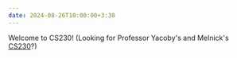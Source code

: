 ```yaml
---
date: 2024-08-26T10:00:00+3:30
---
```

Welcome to CS230! (Looking for Professor Yacoby's and Melnick's [CS230](https://wellesley-cs230.github.io)?)

